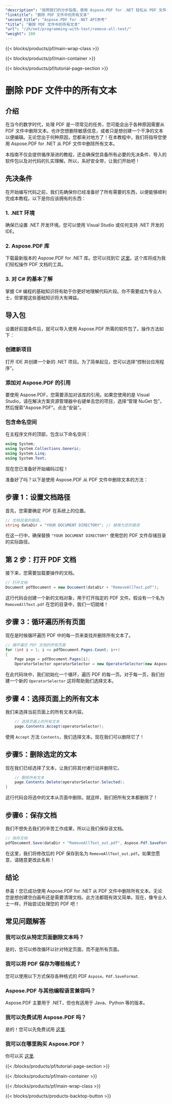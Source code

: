 ```yaml
---
"description": "按照我们的分步指南，使用 Aspose.PDF for .NET 轻松从 PDF 文件中删除所有文本。"
"linktitle": "删除 PDF 文件中的所有文本"
"second_title": "Aspose.PDF for .NET API参考"
"title": "删除 PDF 文件中的所有文本"
"url": "/zh/net/programming-with-text/remove-all-text/"
"weight": 280
---
```


{{< blocks/products/pf/main-wrap-class >}}

{{< blocks/products/pf/main-container >}}

{{< blocks/products/pf/tutorial-page-section >}}

# 删除 PDF 文件中的所有文本

## 介绍

在当今的数字时代，处理 PDF 是一项常见的任务，您可能会出于各种原因需要从 PDF 文件中删除文本。也许您想删除敏感信息，或者只是想创建一个干净的文本以便编辑。无论您出于何种原因，您都来对地方了！在本教程中，我们将指导您使用 Aspose.PDF for .NET 从 PDF 文件中删除所有文本。 

本指南不仅会提供循序渐进的教程，还会确保您具备所有必要的先决条件、导入的软件包以及对代码的扎实理解。所以，系好安全带，让我们开始吧！

## 先决条件

在开始编写代码之前，我们先确保你已经准备好了所有需要的东西，以便能够顺利完成本教程。以下是你应该拥有的东西：

### 1. .NET 环境  
确保已设置 .NET 开发环境。您可以使用 Visual Studio 或任何支持 .NET 开发的 IDE。

### 2. Aspose.PDF 库  
下载最新版本的 Aspose.PDF for .NET 库。您可以找到它 [这里](https://releases.aspose.com/pdf/net/)。这个库将成为我们轻松操作 PDF 文档的工具。

### 3. 对 C# 的基本了解  
掌握 C# 编程的基础知识将有助于你更好地理解代码片段。你不需要成为专业人士，但掌握这些基础知识将大有裨益。

## 导入包

设置好前提条件后，就可以导入使用 Aspose.PDF 所需的软件包了。操作方法如下：

### 创建新项目  
打开 IDE 并创建一个新的 .NET 项目。为了简单起见，您可以选择“控制台应用程序”。

### 添加对 Aspose.PDF 的引用  
要使用 Aspose.PDF，您需要添加对该库的引用。如果您使用的是 Visual Studio，请在解决方案资源管理器中右键单击您的项目，选择“管理 NuGet 包”，然后搜索“Aspose.PDF”。点击“安装”。

### 包含命名空间  
在主程序文件的顶部，包含以下命名空间：

```csharp
using System;
using System.Collections.Generic;
using System.Linq;
using System.Text;
```

现在您已准备好开始编码过程！

准备好了吗？以下是使用 Aspose.PDF 从 PDF 文件中删除文本的方法：

## 步骤 1：设置文档路径

首先，您需要确定 PDF 在系统上的位置。  

```csharp
// 文档目录的路径。
string dataDir = "YOUR DOCUMENT DIRECTORY"; // 替换为您的路径
```

在这一行中，确保替换 `"YOUR DOCUMENT DIRECTORY"` 使用您的 PDF 文件存储目录的实际路径。

## 第 2 步：打开 PDF 文档

接下来，您需要加载要操作的文档。

```csharp
// 打开文档
Document pdfDocument = new Document(dataDir + "RemoveAllText.pdf");
```

这行代码会创建一个新的文档对象，用于打开指定的 PDF 文件。假设有一个名为 `RemoveAllText.pdf` 在您的目录中，我们一切就绪！

## 步骤 3：循环遍历所有页面

现在是时候循环遍历 PDF 中的每一页来查找并删除所有文本了。

```csharp
// 循环遍历 PDF 文档的所有页面
for (int i = 1; i <= pdfDocument.Pages.Count; i++)
{
    Page page = pdfDocument.Pages[i];
    OperatorSelector operatorSelector = new OperatorSelector(new Aspose.Pdf.Operators.TextShowOperator());
```

在此代码块中，我们初始化一个循环，遍历 PDF 的每一页。对于每一页，我们创建一个新的 `OperatorSelector` 这将帮助我们选择文本。

## 步骤 4：选择页面上的所有文本

我们来选择当前页面上的所有文本内容。

```csharp
    // 选择页面上的所有文本
    page.Contents.Accept(operatorSelector);
```

使用 `Accept` 方法 `Contents`，我们选择文本。现在我们可以删除它了！

## 步骤5：删除选定的文本

现在我们已经选择了文本，让我们将其付诸行动并删除它。

```csharp
    // 删除所有文本
    page.Contents.Delete(operatorSelector.Selected);
}
```

这行代码会将选中的文本从页面中删除。就这样，我们把所有文本都删除了！

## 步骤6：保存文档

我们不想失去我们的辛苦工作成果，所以让我们保存该文档。 

```csharp
// 保存文档
pdfDocument.Save(dataDir + "RemoveAllText_out.pdf", Aspose.Pdf.SaveFormat.Pdf);
```

在这里，我们将修改后的 PDF 保存到名为 `RemoveAllText_out.pdf`。如果您愿意，请随意更改此名称！

## 结论

恭喜！您已成功使用 Aspose.PDF for .NET 从 PDF 文件中删除所有文本。无论您是想创建空白画布还是需要清理文档，此方法都既有效又简单。现在，像专业人士一样，开始尝试处理您的 PDF 吧！

## 常见问题解答

### 我可以仅从特定页面删除文本吗？
是的，您可以修改循环以针对特定页面，而不是所有页面。

### 我可以将 PDF 保存为哪些格式？
您可以使用以下方式保存各种格式的 PDF `Aspose。Pdf.SaveFormat`.

### Aspose.PDF 与其他编程语言兼容吗？
Aspose.PDF 主要用于 .NET，但也有适用于 Java、Python 等的版本。

### 我可以免费试用 Aspose.PDF 吗？
是的！您可以先免费试用 [这里](https://releases。aspose.com/).

### 我可以在哪里购买 Aspose.PDF？
你可以买 [这里](https://purchase。aspose.com/buy).

{{< /blocks/products/pf/tutorial-page-section >}}

{{< /blocks/products/pf/main-container >}}

{{< /blocks/products/pf/main-wrap-class >}}

{{< blocks/products/products-backtop-button >}}
